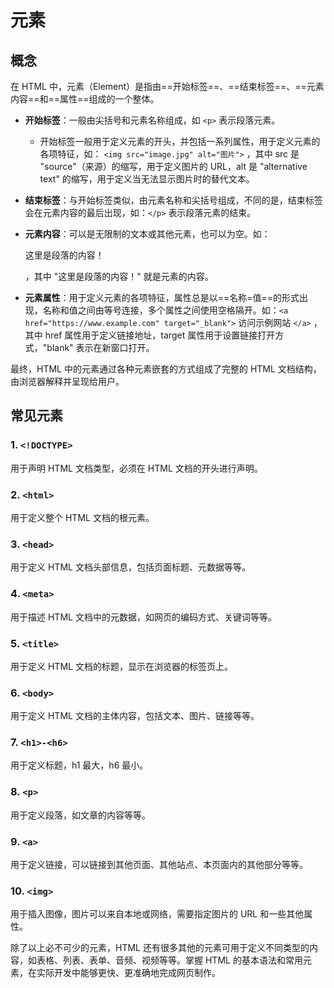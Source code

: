 # 元素

## 概念
在 HTML 中，元素（Element）是指由==开始标签==、==结束标签==、==元素内容==和==属性==组成的一个整体。

* **开始标签**：一般由尖括号和元素名称组成，如 `<p>` 表示段落元素。
    * 开始标签一般用于定义元素的开头，并包括一系列属性，用于定义元素的各项特征，如： `<img src="image.jpg" alt="图片">` ，其中 src 是 "source"（来源）的缩写，用于定义图片的 URL，alt 是 "alternative text" 的缩写，用于定义当无法显示图片时的替代文本。

* **结束标签**：与开始标签类似，由元素名称和尖括号组成，不同的是，结束标签会在元素内容的最后出现，如：`</p>` 表示段落元素的结束。

* **元素内容**：可以是无限制的文本或其他元素，也可以为空。如：<p>这里是段落的内容！</p>，其中 "这里是段落的内容！" 就是元素的内容。

* **元素属性**：用于定义元素的各项特征，属性总是以==名称=值==的形式出现，名称和值之间由等号连接，多个属性之间使用空格隔开。如：`<a href="https://www.example.com" target="_blank">` 访问示例网站 `</a>` ，其中 href 属性用于定义链接地址，target 属性用于设置链接打开方式，"blank" 表示在新窗口打开。

最终，HTML 中的元素通过各种元素嵌套的方式组成了完整的 HTML 文档结构，由浏览器解释并呈现给用户。

## 常见元素
### 1. `<!DOCTYPE>`
用于声明 HTML 文档类型，必须在 HTML 文档的开头进行声明。

### 2. `<html>`
用于定义整个 HTML 文档的根元素。

### 3. `<head>`
用于定义 HTML 文档头部信息，包括页面标题、元数据等等。

### 4. `<meta>`
用于描述 HTML 文档中的元数据，如网页的编码方式、关键词等等。

### 5. `<title>`
用于定义 HTML 文档的标题，显示在浏览器的标签页上。

### 6. `<body>`
用于定义 HTML 文档的主体内容，包括文本、图片、链接等等。

### 7. `<h1>-<h6>`
用于定义标题，h1 最大，h6 最小。

### 8. `<p>`
用于定义段落，如文章的内容等等。

### 9. `<a>`
用于定义链接，可以链接到其他页面、其他站点、本页面内的其他部分等等。

### 10. `<img>`
用于插入图像，图片可以来自本地或网络，需要指定图片的 URL 和一些其他属性。

除了以上必不可少的元素，HTML 还有很多其他的元素可用于定义不同类型的内容，如表格、列表、表单、音频、视频等等。掌握 HTML 的基本语法和常用元素，在实际开发中能够更快、更准确地完成网页制作。

